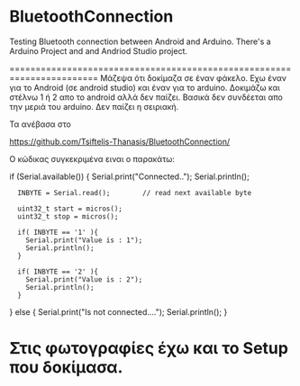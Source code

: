 BluetoothConnection
===================

Testing Bluetooth connection between Android and Arduino. There's a Arduino Project and and Andriod Studio project.


=======================================================================
Μάζεψα ότι δοκίμαζα σε έναν φάκελο.
Εχω έναν για το Android (σε android studio) και έναν για το arduino.
Δοκιμάζω και στέλνω 1 ή 2 απο το android αλλά δεν παίζει.
Βασικά δεν συνδέεται απο την μεριά του arduino.
Δεν παίζει η σειριακή.

Τα ανέβασα στο 

https://github.com/Tsiftelis-Thanasis/BluetoothConnection/

Ο κώδικας συγκεκριμένα ειναι ο παρακάτω:

if (Serial.available()) 
  {
      Serial.print("Connected..");
      Serial.println();
       
      INBYTE = Serial.read();        // read next available byte
      
      uint32_t start = micros();
      uint32_t stop = micros();
      
      if( INBYTE == '1' ){
        Serial.print("Value is : 1");
        Serial.println();
      }  
       
      if( INBYTE == '2' ){
        Serial.print("Value is : 2");
        Serial.println();
      }
  
     
  }
  else {
      Serial.print("Is not connected....");
      Serial.println();
  }


​Στις φωτογραφίες έχω και το Setup που δοκίμασα.
=======================================================================
